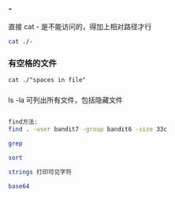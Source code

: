 ### -

直接 cat - 是不能访问的，得加上相对路径才行

```bash
cat ./-
```

### 有空格的文件

```
cat ./"spaces in file"
```

### 

ls -la
可列出所有文件，包括隐藏文件

```bash

find方法:
find . -user bandit7 -group bandit6 -size 33c

grep

sort

strings 打印可见字符

base64

```